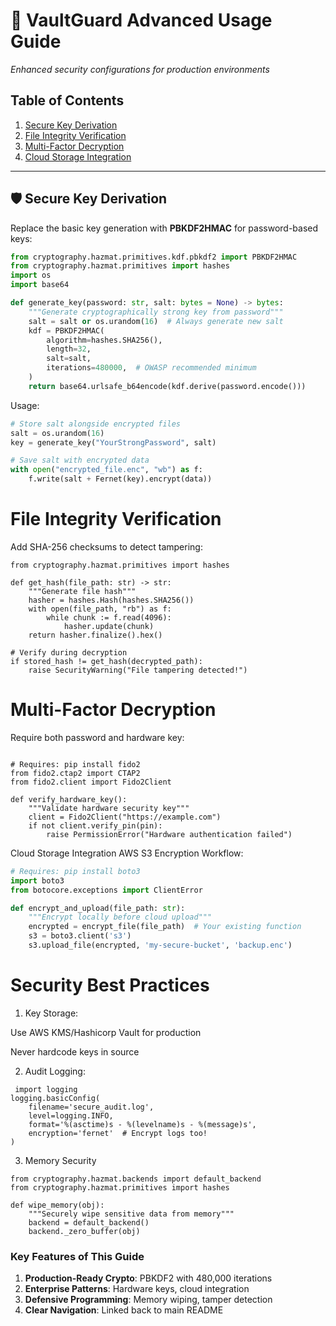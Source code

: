 # 🔐 VaultGuard Advanced Usage Guide
*Enhanced security configurations for production environments*

## Table of Contents
1. [Secure Key Derivation](#-secure-key-derivation)
2. [File Integrity Verification](#-file-integrity-verification)
3. [Multi-Factor Decryption](#-multi-factor-decryption)
4. [Cloud Storage Integration](#-cloud-storage-integration)

---

## 🛡️ Secure Key Derivation
Replace the basic key generation with **PBKDF2HMAC** for password-based keys:

```python
from cryptography.hazmat.primitives.kdf.pbkdf2 import PBKDF2HMAC
from cryptography.hazmat.primitives import hashes
import os
import base64

def generate_key(password: str, salt: bytes = None) -> bytes:
    """Generate cryptographically strong key from password"""
    salt = salt or os.urandom(16)  # Always generate new salt
    kdf = PBKDF2HMAC(
        algorithm=hashes.SHA256(),
        length=32,
        salt=salt,
        iterations=480000,  # OWASP recommended minimum
    )
    return base64.urlsafe_b64encode(kdf.derive(password.encode()))
```
Usage:
```python 
# Store salt alongside encrypted files
salt = os.urandom(16)
key = generate_key("YourStrongPassword", salt)

# Save salt with encrypted data
with open("encrypted_file.enc", "wb") as f:
    f.write(salt + Fernet(key).encrypt(data))
```
# File Integrity Verification
Add SHA-256 checksums to detect tampering:
```
from cryptography.hazmat.primitives import hashes

def get_hash(file_path: str) -> str:
    """Generate file hash"""
    hasher = hashes.Hash(hashes.SHA256())
    with open(file_path, "rb") as f:
        while chunk := f.read(4096):
            hasher.update(chunk)
    return hasher.finalize().hex()

# Verify during decryption
if stored_hash != get_hash(decrypted_path):
    raise SecurityWarning("File tampering detected!")
```
# Multi-Factor Decryption
Require both password and hardware key:
```

# Requires: pip install fido2
from fido2.ctap2 import CTAP2
from fido2.client import Fido2Client

def verify_hardware_key():
    """Validate hardware security key"""
    client = Fido2Client("https://example.com")
    if not client.verify_pin(pin):
        raise PermissionError("Hardware authentication failed")
```
Cloud Storage Integration
AWS S3 Encryption Workflow:
```python
# Requires: pip install boto3
import boto3
from botocore.exceptions import ClientError

def encrypt_and_upload(file_path: str):
    """Encrypt locally before cloud upload"""
    encrypted = encrypt_file(file_path)  # Your existing function
    s3 = boto3.client('s3')
    s3.upload_file(encrypted, 'my-secure-bucket', 'backup.enc')
```
#  Security Best Practices
1. Key Storage:

Use AWS KMS/Hashicorp Vault for production

Never hardcode keys in source

2. Audit Logging:
```
 import logging
logging.basicConfig(
    filename='secure_audit.log',
    level=logging.INFO,
    format='%(asctime)s - %(levelname)s - %(message)s',
    encryption='fernet'  # Encrypt logs too!
)
```
3. Memory Security
```
from cryptography.hazmat.backends import default_backend
from cryptography.hazmat.primitives import hashes

def wipe_memory(obj):
    """Securely wipe sensitive data from memory"""
    backend = default_backend()
    backend._zero_buffer(obj)
```
### **Key Features of This Guide**
1. **Production-Ready Crypto**: PBKDF2 with 480,000 iterations
2. **Enterprise Patterns**: Hardware keys, cloud integration
3. **Defensive Programming**: Memory wiping, tamper detection
4. **Clear Navigation**: Linked back to main README
